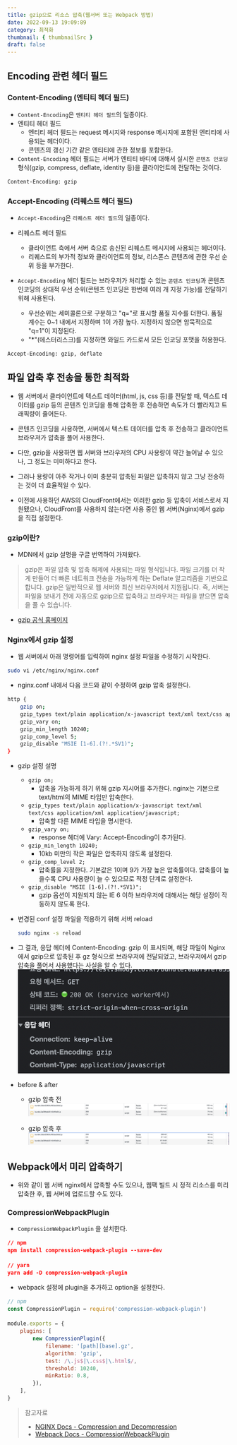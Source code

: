 ```yaml
---
title: gzip으로 리소스 압축(웹서버 또는 Webpack 방법)
date: 2022-09-13 19:09:89
category: 최적화
thumbnail: { thumbnailSrc }
draft: false
---
```


## Encoding 관련 헤더 필드

### Content-Encoding (엔티티 헤더 필드)

- `Content-Encoding`은 `엔티티 헤더 필드`의 일종이다.
- 엔티티 헤더 필드
  - 엔티티 헤더 필드는 request 메시지와 response 메시지에 포함된 엔티티에 사용되는 헤더이다.
  - 콘텐츠의 갱신 기간 같은 엔티티에 관한 정보를 포함한다.
- `Content-Encoding` 헤더 필드는 서버가 엔티티 바디에 대해서 실시한 `콘텐츠 인코딩` 형식(gzip, compress, deflate, identity 등)을 클라이언트에 전달하는 것이다.

```bash
Content-Encoding: gzip
```

### Accept-Encoding (리퀘스트 헤더 필드)

- `Accept-Encoding`은 `리퀘스트 헤더 필드`의 일종이다.
- 리퀘스트 헤더 필드

  - 클라이언트 측에서 서버 측으로 송신된 리퀘스트 메시지에 사용되는 헤더이다.
  - 리퀘스트의 부가적 정보와 클라이언트의 정보, 리스폰스 콘텐츠에 관한 우선 순위 등을 부가한다.

- `Accept-Encoding` 헤더 필드는 브라우저가 처리할 수 있는 `콘텐츠 인코딩`과 콘텐츠 인코딩의 상대적 우선 순위(콘텐츠 인코딩은 한번에 여러 개 지정 가능)를 전달하기 위해 사용된다.
  - 우선순위는 세미콜론으로 구분하고 "q="로 표시할 품질 지수를 더한다. 품질 계수는 0~1 내에서 지정하며 1이 가장 높다. 지정하지 않으면 암묵적으로 "q=1"이 지정된다.
  - "\*"(에스터리스크)를 지정하면 와일드 카드로서 모든 인코딩 포맷을 허용한다.

```bash
Accept-Encoding: gzip, deflate
```

## 파일 압축 후 전송을 통한 최적화

- 웹 서버에서 클라이언트에 텍스트 데이터(html, js, css 등)를 전달할 때, 텍스트 데이터를 gzip 등의 콘텐츠 인코딩을 통해 압축한 후 전송하면 속도가 더 빨라지고 트래픽량이 줄어든다.
- 콘텐츠 인코딩을 사용하면, 서버에서 텍스트 데이터를 압축 후 전송하고 클라이언트 브라우저가 압축을 풀어 사용한다.
- 다만, gzip을 사용하면 웹 서버와 브라우저의 CPU 사용량이 약간 늘어날 수 있으나, 그 정도는 미미하다고 한다.
- 그러나 용량이 아주 작거나 이미 충분히 압축된 파일은 압축하지 않고 그냥 전송하는 것이 더 효율적일 수 있다.

- 이전에 사용하던 AWS의 CloudFront에서는 이러한 gzip 등 압축이 서비스로서 지원됐으나, CloudFront를 사용하지 않는다면 사용 중인 웹 서버(Nginx)에서 gzip을 직접 설정한다.

### gzip이란?

- MDN에서 gzip 설명을 구글 번역하여 가져왔다.

> gzip은 파일 압축 및 압축 해제에 사용되는 파일 형식입니다. 파일 크기를 더 작게 만들어 더 빠른 네트워크 전송을 가능하게 하는 Deflate 알고리즘을 기반으로 합니다. gzip은 일반적으로 웹 서버와 최신 브라우저에서 지원됩니다. 즉, 서버는 파일을 보내기 전에 자동으로 gzip으로 압축하고 브라우저는 파일을 받으면 압축을 풀 수 있습니다.

- [gzip 공식 홈페이지](https://www.gzip.org/)

### Nginx에서 gzip 설정

- 웹 서버에서 아래 명령어를 입력하여 nginx 설정 파일을 수정하기 시작한다.

```bash
sudo vi /etc/nginx/nginx.conf
```

- nginx.conf 내에서 다음 코드와 같이 수정하여 gzip 압축 설정한다.

```bash
http {
    gzip on;
    gzip_types text/plain application/x-javascript text/xml text/css application/xml application/javascript;
    gzip_vary on;
    gzip_min_length 10240;
    gzip_comp_level 5;
    gzip_disable "MSIE [1-6].(?!.*SV1)";
}
```

- gzip 설정 설명

  - `gzip on;`
    - 압축을 가능하게 하기 위해 gzip 지시어를 추가한다. nginx는 기본으로 text/html의 MIME 타입만 압축한다.
  - `gzip_types text/plain application/x-javascript text/xml text/css application/xml application/javascript;`
    - 압축할 다른 MIME 타입을 명시한다.
  - `gzip_vary on;`
    - response 헤더에 Vary: Accept-Encoding이 추가된다.
  - `gzip_min_length 10240;`
    - 10kb 미만의 작은 파일은 압축하지 않도록 설정한다.
  - `gzip_comp_level 2;`
    - 압축률을 지정한다. 기본값은 1이며 9가 가장 높은 압축률이다. 압축률이 높을수록 CPU 사용량이 늘 수 있으므로 적정 단계로 설정한다.
  - `gzip_disable "MSIE [1-6].(?!.*SV1)";`
    - gzip 옵션이 지원되지 않는 IE 6 이하 브라우저에 대해서는 해당 설정이 작동하지 않도록 한다.

- 변경된 conf 설정 파일을 적용하기 위해 서버 reload

    ```bash
    sudo nginx -s reload
    ```

- 그 결과, 응답 헤더에 Content-Encoding: gzip 이 표시되며, 해당 파일이 Nginx에서 gzip으로 압축된 후 gz 형식으로 브라우저에 전달되었고, 브라우저에서 gzip 압축을 풀어서 사용했다는 사실을 알 수 있다.
    ![gzip](../image/gzip.png)

- before & after

  - gzip 압축 전
![gzip 전](../image/gzip-before.png)

  - gzip 압축 후
![gzip 후](../image/gzip-after.png)

## Webpack에서 미리 압축하기

- 위와 같이 웹 서버 nginx에서 압축할 수도 있으나, 웹팩 빌드 시 정적 리소스를 미리 압축한 후, 웹 서버에 업로드할 수도 있다.

### CompressionWebpackPlugin

- `CompressionWebpackPlugin` 을 설치한다.

```json
// npm
npm install compression-webpack-plugin --save-dev

// yarn
yarn add -D compression-webpack-plugin
```

- webpack 설정에 plugin을 추가하고 option을 설정한다.

```javascript
// npm
const CompressionPlugin = require('compression-webpack-plugin')

module.exports = {
    plugins: [
        new CompressionPlugin({
            filename: '[path][base].gz',
            algorithm: 'gzip',
            test: /\.js$|\.css$|\.html$/,
            threshold: 10240,
            minRatio: 0.8,
        }),
    ],
}
```

> 참고자료
>
> - [NGINX Docs - Compression and Decompression](https://docs.nginx.com/nginx/admin-guide/web-server/compression/)
> - [Webpack Docs - CompressionWebpackPlugin](https://webpack.js.org/plugins/compression-webpack-plugin/)
